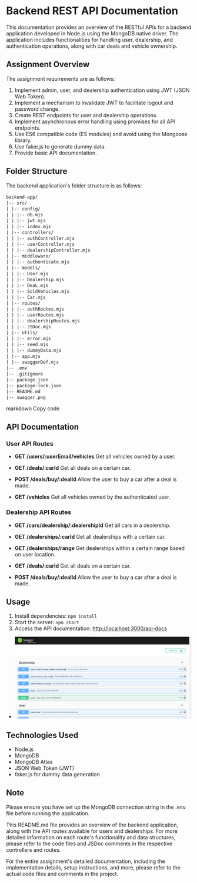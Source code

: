 # Backend REST API Documentation

This documentation provides an overview of the RESTful APIs for a backend application developed in Node.js using the MongoDB native driver. The application includes functionalities for handling user, dealership, and authentication operations, along with car deals and vehicle ownership.

## Assignment Overview

The assignment requirements are as follows:

1. Implement admin, user, and dealership authentication using JWT (JSON Web Token).
2. Implement a mechanism to invalidate JWT to facilitate logout and password change.
3. Create REST endpoints for user and dealership operations.
4. Implement asynchronous error handling using promises for all API endpoints.
5. Use ES6 compatible code (ES modules) and avoid using the Mongoose library.
6. Use faker.js to generate dummy data.
7. Provide basic API documentation.

## Folder Structure

The backend application's folder structure is as follows:
```
backend-app/
|-- src/
| |-- config/
| | |-- db.mjs
| | |-- jwt.mjs
| | |-- index.mjs
| |-- controllers/
| | |-- authController.mjs
| | |-- userController.mjs
| | |-- dealershipController.mjs
| |-- middleware/
| | |-- authenticate.mjs
| |-- models/
| | |-- User.mjs
| | |-- Dealership.mjs
| | |-- DeaL.mjs
| | |-- SoldVehicles.mjs
| | |-- Car.mjs
| |-- routes/
| | |-- authRoutes.mjs
| | |-- userRoutes.mjs
| | |-- dealershipRoutes.mjs
| | |-- JSDoc.mjs
| |-- utils/
| | |-- error.mjs
| | |-- seed.mjs
| | |-- dummyData.mjs
| |-- app.mjs
| |-- swaggerDef.mjs
|-- .env
|-- .gitignore
|-- package.json
|-- package-lock.json
|-- README.md
|-- swagger.png
```
markdown
Copy code

## API Documentation

### User API Routes

- **GET /users/:userEmail/vehicles**
  Get all vehicles owned by a user.

- **GET /deals/:carId**
  Get all deals on a certain car.

- **POST /deals/buy/:dealId**
  Allow the user to buy a car after a deal is made.

- **GET /vehicles**
  Get all vehicles owned by the authenticated user.

### Dealership API Routes

- **GET /cars/dealership/:dealershipId**
  Get all cars in a dealership.

- **GET /dealerships/:carId**
  Get all dealerships with a certain car.

- **GET /dealerships/range**
  Get dealerships within a certain range based on user location.

- **GET /deals/:carId**
  Get all deals on a certain car.

- **POST /deals/buy/:dealId**
  Allow the user to buy a car after a deal is made.

## Usage

1. Install dependencies: `npm install`
2. Start the server: `npm start`
3. Access the API documentation: [http://localhost:3000/api-docs](http://localhost:3000/api-docs)
- ![Alt Text](./swagger.png)
## Technologies Used

- Node.js
- MongoDB
- MongoDB Atlas
- JSON Web Token (JWT)
- faker.js for dummy data generation

## Note

Please ensure you have set up the MongoDB connection string in the .env file before running the application.

This README.md file provides an overview of the backend application, along with the API routes available for users and dealerships. For more detailed information on each route's functionality and data structures, please refer to the code files and JSDoc comments in the respective controllers and routes.

For the entire assignment's detailed documentation, including the implementation details, setup instructions, and more, please refer to the actual code files and comments in the project.